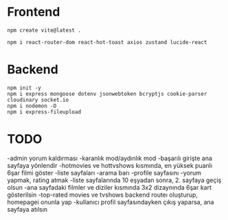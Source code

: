 # Frontend

`npm create vite@latest .`  

``npm i react-router-dom react-hot-toast axios zustand lucide-react``  


# Backend

`` npm init -y ``  
`` npm i express mongoose dotenv jsonwebtoken bcryptjs cookie-parser cloudinary socket.io ``  
`` npm i nodemon -D ``  
``npm i express-fileupload`` 

# TODO
-admin yorum kaldırması
-karanlık mod/aydınlık mod
-başarılı girişte ana sayfaya yönlendir
-hotmovies ve hottvshows kısmında, en yüksek puanlı 6şar filmi göster
-liste sayfaları
-arama barı
-profile sayfasını
-yorum yapmak, rating atmak
-liste sayfalarında 10 eşyadan sonra, 2. sayfaya geçiş olsun
-ana sayfadaki filmler ve diziler kısmında 3x2 dizaynında 6şar kart gösterilsin
-top-rated movies ve tvshows backend routeı oluşturup, homepagei onunla yap
-kullanıcı profil sayfasındayken çıkış yaparsa, ana sayfaya atılsın

